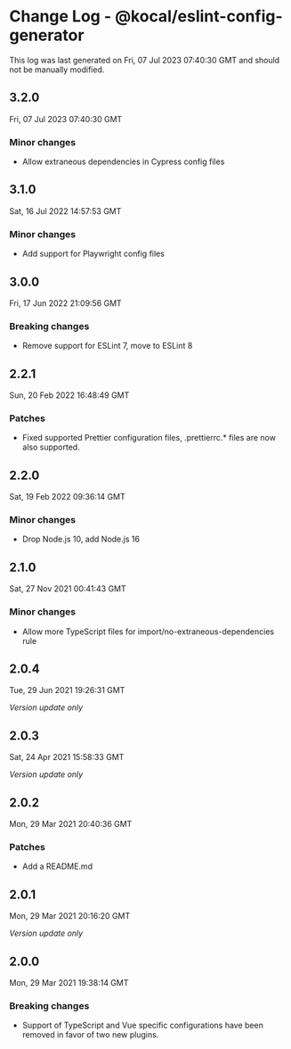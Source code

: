 # Change Log - @kocal/eslint-config-generator

This log was last generated on Fri, 07 Jul 2023 07:40:30 GMT and should not be manually modified.

## 3.2.0
Fri, 07 Jul 2023 07:40:30 GMT

### Minor changes

- Allow extraneous dependencies in Cypress config files

## 3.1.0
Sat, 16 Jul 2022 14:57:53 GMT

### Minor changes

- Add support for Playwright config files

## 3.0.0
Fri, 17 Jun 2022 21:09:56 GMT

### Breaking changes

- Remove support for ESLint 7, move to ESLint 8

## 2.2.1
Sun, 20 Feb 2022 16:48:49 GMT

### Patches

- Fixed supported Prettier configuration files, .prettierrc.* files are now also supported.

## 2.2.0
Sat, 19 Feb 2022 09:36:14 GMT

### Minor changes

- Drop Node.js 10, add Node.js 16

## 2.1.0
Sat, 27 Nov 2021 00:41:43 GMT

### Minor changes

- Allow more TypeScript files for import/no-extraneous-dependencies rule

## 2.0.4
Tue, 29 Jun 2021 19:26:31 GMT

_Version update only_

## 2.0.3
Sat, 24 Apr 2021 15:58:33 GMT

_Version update only_

## 2.0.2
Mon, 29 Mar 2021 20:40:36 GMT

### Patches

- Add a README.md

## 2.0.1
Mon, 29 Mar 2021 20:16:20 GMT

_Version update only_

## 2.0.0
Mon, 29 Mar 2021 19:38:14 GMT

### Breaking changes

- Support of TypeScript and Vue specific configurations have been removed in favor of two new plugins.

